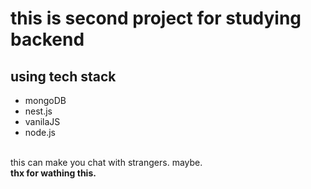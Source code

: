 <!DOCTYPE html>
<html>
  <head>
    <meta charset = "utf-8">
    <title>practice_for_SSR</title>
  </head>
  <body>
    <h1> this is second project for studying backend </h1>
    <h2>using tech stack</h2>
    <ul>
      <li>mongoDB</li>
      <li>nest.js</li>
      <li>vanilaJS</li>
      <li>node.js</li>
    </ul>
   <br>
   this can make you chat with strangers. maybe.<br>
    <strong>thx for wathing this.</strong>
    </body>
</html>
      
  

